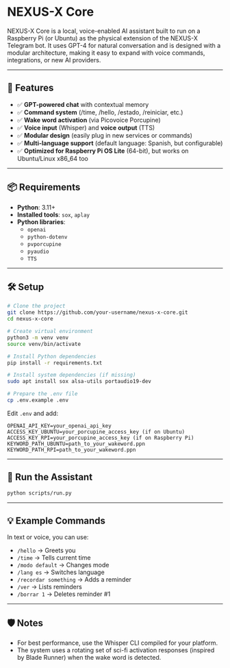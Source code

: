 # NEXUS-X Core

NEXUS-X Core is a local, voice-enabled AI assistant built to run on a Raspberry Pi (or Ubuntu) as the physical extension of the NEXUS-X Telegram bot. It uses GPT-4 for natural conversation and is designed with a modular architecture, making it easy to expand with voice commands, integrations, or new AI providers.

---

## 🌟 Features

- ✅ **GPT-powered chat** with contextual memory
- ✅ **Command system** (/time, /hello, /estado, /reiniciar, etc.)
- ✅ **Wake word activation** (via Picovoice Porcupine)
- ✅ **Voice input** (Whisper) and **voice output** (TTS)
- ✅ **Modular design** (easily plug in new services or commands)
- ✅ **Multi-language support** (default language: Spanish, but configurable)
- ✅ **Optimized for Raspberry Pi OS Lite** (64-bit), but works on Ubuntu/Linux x86_64 too

---

## 📦 Requirements

- **Python**: 3.11+
- **Installed tools**: `sox`, `aplay`
- **Python libraries**:
  - `openai`
  - `python-dotenv`
  - `pvporcupine`
  - `pyaudio`
  - `TTS`

---

## 🛠️ Setup

```bash
# Clone the project
git clone https://github.com/your-username/nexus-x-core.git
cd nexus-x-core

# Create virtual environment
python3 -m venv venv
source venv/bin/activate

# Install Python dependencies
pip install -r requirements.txt

# Install system dependencies (if missing)
sudo apt install sox alsa-utils portaudio19-dev

# Prepare the .env file
cp .env.example .env
```

Edit `.env` and add:
```env
OPENAI_API_KEY=your_openai_api_key
ACCESS_KEY_UBUNTU=your_porcupine_access_key (if on Ubuntu)
ACCESS_KEY_RPI=your_porcupine_access_key (if on Raspberry Pi)
KEYWORD_PATH_UBUNTU=path_to_your_wakeword.ppn
KEYWORD_PATH_RPI=path_to_your_wakeword.ppn
```

---

## 🚀 Run the Assistant

```bash
python scripts/run.py
```

---

## 💡 Example Commands

In text or voice, you can use:

- `/hello` → Greets you
- `/time` → Tells current time
- `/modo default` → Changes mode
- `/lang es` → Switches language
- `/recordar something` → Adds a reminder
- `/ver` → Lists reminders
- `/borrar 1` → Deletes reminder #1

---

## 🛡️ Notes

- For best performance, use the Whisper CLI compiled for your platform.
- The system uses a rotating set of sci-fi activation responses (inspired by Blade Runner) when the wake word is detected.

